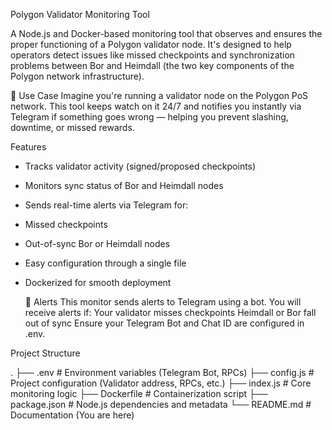 Polygon Validator Monitoring Tool

A Node.js and Docker-based monitoring tool that observes and ensures the proper functioning of a Polygon validator node. It's designed to help operators detect issues like missed checkpoints and synchronization problems between Bor and Heimdall (the two key components of the Polygon network infrastructure).

🧩 Use Case
Imagine you're running a validator node on the Polygon PoS network. This tool keeps watch on it 24/7 and notifies you instantly via Telegram if something goes wrong — helping you prevent slashing, downtime, or missed rewards.

Features

- Tracks validator activity (signed/proposed checkpoints)
- Monitors sync status of Bor and Heimdall nodes
- Sends real-time alerts via Telegram for:
- Missed checkpoints
- Out-of-sync Bor or Heimdall nodes
- Easy configuration through a single file
- Dockerized for smooth deployment

  🔔 Alerts
This monitor sends alerts to Telegram using a bot. You will receive alerts if:
  Your validator misses checkpoints
  Heimdall or Bor fall out of sync
Ensure your Telegram Bot and Chat ID are configured in .env.



Project Structure

.
├── .env                        # Environment variables (Telegram Bot, RPCs)
├── config.js                  # Project configuration (Validator address, RPCs, etc.)
├── index.js                   # Core monitoring logic
├── Dockerfile                 # Containerization script
├── package.json               # Node.js dependencies and metadata
└── README.md                  # Documentation (You are here)

